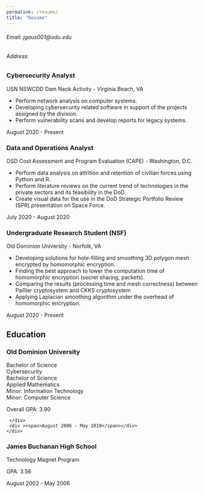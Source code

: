 ```yaml
---
permalink: /resume/
title: "Resume"
---
```

<h6> Email: jgaus001@odu.edu </h6>
<h6> Address: </h6>

<div>
  <div>
   <h3>Cybersecurity Analyst</h3>
     <div>USN NSWCDD Dam Neck Activity - Virginia Beach, VA</div>
    <p>
    <ul>
      <li> Perform network analysis on computer systems. </li>
      <li> Developing cybersecurity related software in support of the projects assigned by the division.</li>
      <li> Perform vulnerability scans and develop reports for legacy systems. </li>
    </ul>
    </p>
   </div>
  <div> <span> August 2020 - Present</span></div>
</div>
<!--                                                                                         -->
<div> </div>
<div>
  <div>
   <h3>Data and Operations Analyst</h3>
     <div>OSD Cost Assessment and Program Evaluation (CAPE) - Washington, D.C.</div>
    <p>
    <ul>
      <li> Perform data analysis on attrition and retention of civilian forces using Python and R. </li>
      <li> Perform literature reviews on the current trend of technologies in the private sectors and its feasibility in the DoD. </li>
      <li> Create visual data for the use in the DoD Strategic Portfolio Review (SPR) presentation on Space Force. </li>
    </ul>
    </p>
   </div>
  <div> <span> July 2020 - August 2020 </span></div>
</div>
<!--                                                                                         -->
<div> </div>
<div>
  <div>
   <h3>Undergraduate Research Student (NSF) </h3>
     <div>Old Dominion University - Norfolk, VA</div>
    <p>
    <ul>
      <li> Developing solutions for hole-filling and smoothing 3D polygon mesh encrypted by homomorphic encryption. </li>
      <li> Finding the best approach to lower the computation time of homomorphic encryption (secret sharing, packets).</li>
      <li> Comparing the results (processing time and mesh correctness) between Paillier cryptosystem and CKKS cryptosystem </li>
      <li> Applying Laplacian smoothing algorithm under the overhead of homomorphic encryption. </li>
    </ul>
    </p>
   </div>
  <div> <span> August 2020 - Present</span></div>
</div>

<!--                                                                  EDUCATION                                                                   -->

<div>
 <h2>Education</h2>
   <div>
     <div>
      <h3>Old Dominion University</h3>
         <div>Bachelor of Science</div>
          <div>Cybersecurity</div>
         <div>Bachelor of Science</div>
         <div> Applied Mathematics</div>
       <div> Minor: Information Technology </div>
       <div> Minor: Computer Science </div>
         <p> Overall GPA: 3.90 </p>
       
     </div>
     <div ><span>August 2006 - May 2010</span></div>
    </div>               
   <div>
     <div>
       <h3>James Buchanan High School</h3>
       <div >Technology Magnet Program</div>
       <p>GPA: 3.56</p>
     </div>
     <div >August 2002 - May 2006</span></div>
    </div>
</div>



